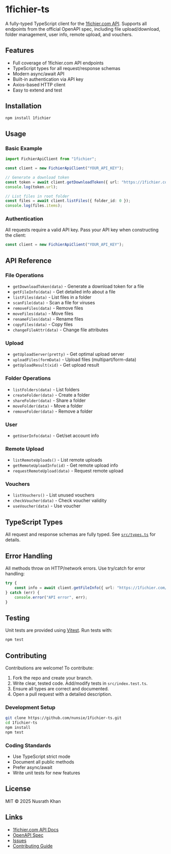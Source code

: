 # 1fichier-ts

A fully-typed TypeScript client for the [1fichier.com API](https://1fichier.com/api.html). Supports all endpoints from the official OpenAPI spec, including file upload/download, folder management, user info, remote upload, and vouchers.

## Features
- Full coverage of 1fichier.com API endpoints
- TypeScript types for all request/response schemas
- Modern async/await API
- Built-in authentication via API key
- Axios-based HTTP client
- Easy to extend and test

## Installation

```bash
npm install 1fichier
```

## Usage

### Basic Example

```typescript
import FichierApiClient from "1fichier";

const client = new FichierApiClient("YOUR_API_KEY");

// Generate a download token
const token = await client.getDownloadToken({ url: "https://1fichier.com/?example" });
console.log(token.url);

// List files in root folder
const files = await client.listFiles({ folder_id: 0 });
console.log(files.items);
```

### Authentication
All requests require a valid API key. Pass your API key when constructing the client:

```typescript
const client = new FichierApiClient("YOUR_API_KEY");
```

## API Reference

### File Operations
- `getDownloadToken(data)` - Generate a download token for a file
- `getFileInfo(data)` - Get detailed info about a file
- `listFiles(data)` - List files in a folder
- `scanFile(data)` - Scan a file for viruses
- `removeFiles(data)` - Remove files
- `moveFiles(data)` - Move files
- `renameFiles(data)` - Rename files
- `copyFiles(data)` - Copy files
- `changeFileAttr(data)` - Change file attributes

### Upload
- `getUploadServer(pretty)` - Get optimal upload server
- `uploadFiles(formData)` - Upload files (multipart/form-data)
- `getUploadResult(xid)` - Get upload result

### Folder Operations
- `listFolders(data)` - List folders
- `createFolder(data)` - Create a folder
- `shareFolder(data)` - Share a folder
- `moveFolder(data)` - Move a folder
- `removeFolder(data)` - Remove a folder

### User
- `getUserInfo(data)` - Get/set account info

### Remote Upload
- `listRemoteUploads()` - List remote uploads
- `getRemoteUploadInfo(id)` - Get remote upload info
- `requestRemoteUpload(data)` - Request remote upload

### Vouchers
- `listVouchers()` - List unused vouchers
- `checkVoucher(data)` - Check voucher validity
- `useVoucher(data)` - Use voucher

## TypeScript Types
All request and response schemas are fully typed. See [`src/types.ts`](src/types.ts) for details.

## Error Handling
All methods throw on HTTP/network errors. Use try/catch for error handling:

```typescript
try {
	const info = await client.getFileInfo({ url: "https://1fichier.com/?example" });
} catch (err) {
	console.error("API error", err);
}
```

## Testing
Unit tests are provided using [Vitest](https://vitest.dev/). Run tests with:

```bash
npm test
```

## Contributing

Contributions are welcome! To contribute:

1. Fork the repo and create your branch.
2. Write clear, tested code. Add/modify tests in `src/index.test.ts`.
3. Ensure all types are correct and documented.
4. Open a pull request with a detailed description.

### Development Setup

```bash
git clone https://github.com/nunsie/1fichier-ts.git
cd 1fichier-ts
npm install
npm test
```

### Coding Standards
- Use TypeScript strict mode
- Document all public methods
- Prefer async/await
- Write unit tests for new features

## License

MIT © 2025 Nusrath Khan

## Links
- [1fichier.com API Docs](https://1fichier.com/api.html)
- [OpenAPI Spec](./swagger.yml)
- [Issues](https://github.com/nunsie/1fichier-ts/issues)
- [Contributing Guide](#contributing)
